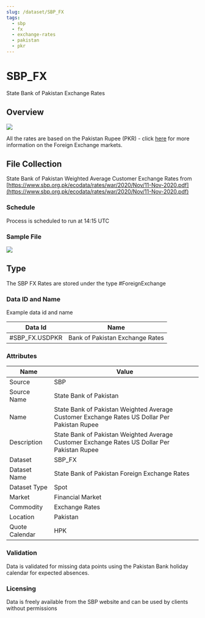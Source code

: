 ```yaml
---
slug: /dataset/SBP_FX
tags:
  - sbp
  - fx
  - exchange-rates
  - pakistan
  - pkr
---
```


SBP_FX
============================================================

State Bank of Pakistan Exchange Rates  

## Overview

![](/img/data/sbp.png)

All the rates are based on the Pakistan Rupee (PKR) - click [here](/docs/data/fx) for more information on the Foreign Exchange markets.

## File Collection

State Bank of Pakistan Weighted Average Customer Exchange Rates from [https://www.sbp.org.pk/ecodata/rates/war/2020/Nov/11-Nov-2020.pdf](https://www.sbp.org.pk/ecodata/rates/war/2020/Nov/11-Nov-2020.pdf)

### Schedule

Process is scheduled to run at 14:15 UTC

### Sample File

![](/attachments/216367314/229572805.png)

## Type

The SBP FX Rates are stored under the type #ForeignExchange

### Data ID and Name

Example data id and name

|Data Id|Name|
|-|-|
|#SBP_FX.USDPKR|Bank of Pakistan Exchange Rates|

### Attributes

|Name|Value|
|-|-|
|Source|SBP|
|Source Name|State Bank of Pakistan|
|Name|State Bank of Pakistan Weighted Average Customer Exchange Rates US Dollar Per Pakistan Rupee|
|Description|State Bank of Pakistan Weighted Average Customer Exchange Rates US Dollar Per Pakistan Rupee|
|Dataset|SBP_FX|
|Dataset Name|State Bank of Pakistan Foreign Exchange Rates|
|Dataset Type|Spot|
|Market|Financial Market|
|Commodity|Exchange Rates|
|Location|Pakistan|
|Quote Calendar|HPK|

### Validation

Data is validated for missing data points using the Pakistan Bank holiday calendar for expected absences.

### Licensing

Data is freely available from the SBP website and can be used by clients without permissions

